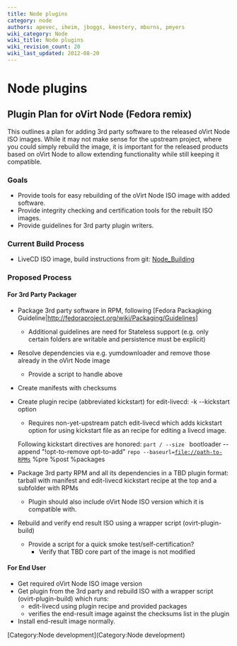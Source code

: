 ```yaml
---
title: Node plugins
category: node
authors: apevec, iheim, jboggs, kmestery, mburns, pmyers
wiki_category: Node
wiki_title: Node plugins
wiki_revision_count: 20
wiki_last_updated: 2012-08-20
---
```


# Node plugins

## Plugin Plan for oVirt Node (Fedora remix)

This outlines a plan for adding 3rd party software to the released oVirt Node ISO images. While it may not make sense for the upstream project, where you could simply rebuild the image, it is important for the released products based on oVirt Node to allow extending functionality while still keeping it compatible.

### Goals

*   Provide tools for easy rebuilding of the oVirt Node ISO image with added software.
*   Provide integrity checking and certification tools for the rebuilt ISO images.
*   Provide guidelines for 3rd party plugin writers.

### Current Build Process

*   LiveCD ISO image, build instructions from git: [Node_Building](Node_Building)

### Proposed Process

#### For 3rd Party Packager

*   Package 3rd party software in RPM, following [Fedora Packagking Guideline|<http://fedoraproject.org/wiki/Packaging/Guidelines>]
    -   Additional guidelines are need for Stateless support (e.g. only certain folders are writable and persistence must be explicit)
*   Resolve dependencies via e.g. yumdownloader and remove those already in the oVirt Node image
    -   Provide a script to handle above
*   Create manifests with checksums
*   Create plugin recipe (abbreviated kickstart) for edit-livecd: -k --kickstart option
    -   Requires non-yet-upstream patch edit-livecd which adds kickstart option for using kickstart file as an recipe for editing a livecd image.

      Following kickstart directives are honored:
`part / --size `<new rootfs size to be resized to>
      bootloader --append "!opt-to-remove opt-to-add"
`repo --baseurl=`[`file://path-to-RPMs`](file://path-to-RPMs)
      %pre
      %post
      %packages

*   Package 3rd party RPM and all its dependencies in a TBD plugin format: tarball with manifest and edit-livecd kickstart recipe at the top and a subfolder with RPMs
    -   Plugin should also include oVirt Node ISO version which it is compatible with.
*   Rebuild and verify end result ISO using a wrapper script (ovirt-plugin-build)
    -   Provide a script for a quick smoke test/self-certification?
        -   Verify that TBD core part of the image is not modified

#### For End User

*   Get required oVirt Node ISO image version
*   Get plugin from the 3rd party and rebuild ISO with a wrapper script (ovirt-plugin-build) which runs:
    -   edit-livecd using plugin recipe and provided packages
    -   verifies the end-result image against the checksums list in the plugin
*   Install end-result image normally.

[Category:Node development](Category:Node development)
